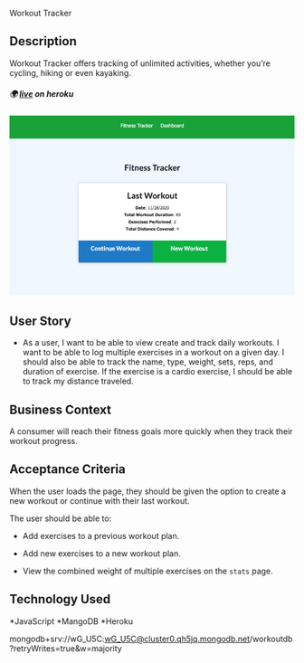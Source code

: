 Workout Tracker
## Description

Workout Tracker offers tracking of unlimited activities, whether you’re cycling, hiking or even kayaking.

##### :earth_africa: [live](https://stormy-mountain-83972.herokuapp.com/) on heroku

![Front Page](accets/application.png)
## User Story

* As a user, I want to be able to view create and track daily workouts. I want to be able to log multiple exercises in a workout on a given day. I should also be able to track the name, type, weight, sets, reps, and duration of exercise. If the exercise is a cardio exercise, I should be able to track my distance traveled.

## Business Context

A consumer will reach their fitness goals more quickly when they track their workout progress.

## Acceptance Criteria

When the user loads the page, they should be given the option to create a new workout or continue with their last workout.

The user should be able to:

  * Add exercises to a previous workout plan.

  * Add new exercises to a new workout plan.

  * View the combined weight of multiple exercises on the `stats` page.

## Technology Used 

*JavaScript
*MangoDB
*Heroku

mongodb+srv://wG_U5C:wG_U5C@cluster0.qh5jq.mongodb.net/workoutdb?retryWrites=true&w=majority